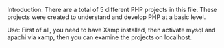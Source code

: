 Introduction: 
There are a total of 5 different PHP projects in this file. These projects were created to understand and develop PHP at a basic level.

Use:
First of all, you need to have Xamp installed, then activate mysql and apachi via xamp, then you can examine the projects on localhost.
